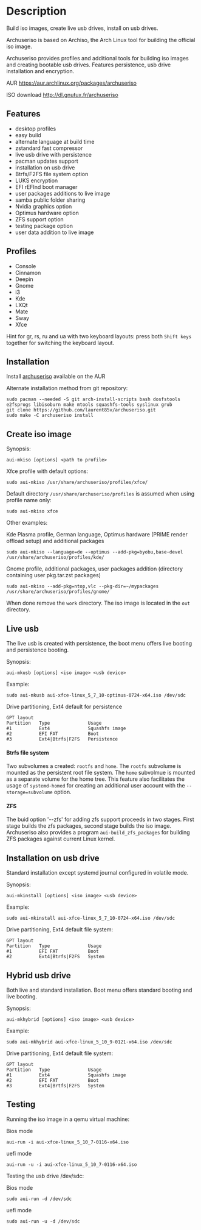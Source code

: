 Description
===========

Build iso images, create live usb drives, install on usb drives.
 
Archuseriso is based on Archiso, the Arch Linux tool for building the official iso image.

Archuseriso provides profiles and additional tools for building iso images and creating bootable usb drives. Features persistence, usb drive installation and encryption.

AUR https://aur.archlinux.org/packages/archuseriso

ISO download http://dl.gnutux.fr/archuseriso

Features
--------

* desktop profiles
* easy build
* alternate language at build time
* zstandard fast compressor
* live usb drive with persistence
* pacman updates support
* installation on usb drive
* Btrfs/F2FS file system option
* LUKS encryption
* EFI rEFInd boot manager
* user packages additions to live image
* samba public folder sharing
* Nvidia graphics option
* Optimus hardware option
* ZFS support option
* testing package option
* user data addition to live image

Profiles
--------

* Console
* Cinnamon
* Deepin
* Gnome
* i3
* Kde
* LXQt
* Mate
* Sway
* Xfce

Hint for gr, rs, ru and ua with two keyboard layouts: press both `Shift keys` together for switching the keyboard layout. 

Installation
------------

Install [archuseriso](https://aur.archlinux.org/packages/archuseriso/) available on the AUR 

Alternate installation method from git repository:

    sudo pacman --needed -S git arch-install-scripts bash dosfstools e2fsprogs libisoburn make mtools squashfs-tools syslinux grub
    git clone https://github.com/laurent85v/archuseriso.git
    sudo make -C archuseriso install

Create iso image
----------------

Synopsis:

    aui-mkiso [options] <path to profile>

Xfce profile with default options:

    sudo aui-mkiso /usr/share/archuseriso/profiles/xfce/

Default directory `/usr/share/archuseriso/profiles` is assumed when using profile name only:

    sudo aui-mkiso xfce

Other examples:

Kde Plasma profile, German language, Optimus hardware (PRIME render offload setup) and additional packages

    sudo aui-mkiso --language=de --optimus --add-pkg=byobu,base-devel /usr/share/archuseriso/profiles/kde/

Gnome profile, additional packages, user packages addition (directory containing user pkg.tar.zst packages)

    sudo aui-mkiso --add-pkg=ntop,vlc --pkg-dir=~/mypackages /usr/share/archuseriso/profiles/gnome/

When done remove the `work` directory. The iso image is located in the `out` directory.

Live usb
--------
The live usb is created with persistence, the boot menu offers live booting and persistence booting.

Synopsis:

    aui-mkusb [options] <iso image> <usb device>

Example:

    sudo aui-mkusb aui-xfce-linux_5_7_10-optimus-0724-x64.iso /dev/sdc

Drive partitioning, Ext4 default for persistence

    GPT layout
    Partition   Type              Usage
    #1          Ext4              Squashfs image
    #2          EFI FAT           Boot
    #3          Ext4|Btrfs|F2FS   Persistence

#### Btrfs file system
Two subvolumes a created: `rootfs` and `home`. The `rootfs` subvolume is mounted as the persistent root file system. The `home` subvolmue is mounted as a separate volume for the home tree. This feature also facilitates the usage of `systemd-homed` for creating an additional user account with the `--storage=subvolume` option.  

#### ZFS

The buid option '--zfs' for adding zfs support proceeds in two stages. First stage builds the zfs packages, second stage builds the iso image. Archuseriso also provides a program `aui-build_zfs_packages` for building ZFS packages against current Linux kernel.

Installation on usb drive
-------------------------
Standard installation except systemd journal configured in volatile mode.

Synopsis:

    aui-mkinstall [options] <iso image> <usb device>

Example:

    sudo aui-mkinstall aui-xfce-linux_5_7_10-0724-x64.iso /dev/sdc

Drive partitioning, Ext4 default file system:

    GPT layout
    Partition   Type              Usage
    #1          EFI FAT           Boot
    #2          Ext4|Btrfs|F2FS   System

Hybrid usb drive
---------------
Both live and standard installation. Boot menu offers standard booting and live booting.

Synopsis:

    aui-mkhybrid [options] <iso image> <usb device>

Example:

    sudo aui-mkhybrid aui-xfce-linux_5_10_9-0121-x64.iso /dev/sdc

Drive partitioning, Ext4 default file system:

    GPT layout
    Partition   Type              Usage
    #1          Ext4              Squashfs image
    #2          EFI FAT           Boot
    #3          Ext4|Brtfs|F2FS   System

Testing
-------
Running the iso image in a qemu virtual machine:

Bios mode

    aui-run -i aui-xfce-linux_5_10_7-0116-x64.iso

uefi mode

    aui-run -u -i aui-xfce-linux_5_10_7-0116-x64.iso

Testing the usb drive /dev/sdc:

Bios mode

    sudo aui-run -d /dev/sdc

uefi mode

    sudo aui-run -u -d /dev/sdc
